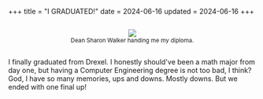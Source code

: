 +++
title = "I GRADUATED!"
date = 2024-06-16
updated = 2024-06-16
+++

<div style="padding: 1em; display: flex; align-items: center; flex-direction: column;">
<img src="/img/gradpic1.jpg">
<p style="margin: 0;"><small>Dean Sharon Walker handing me my diploma.</small></p>
</div>

I finally graduated from Drexel. I honestly should've been a math major from day one, but having a Computer Engineering degree is not too bad, I think?
God, I have so many memories, ups and downs. Mostly downs. But we ended with one final up!
